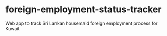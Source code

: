 # foreign-employment-status-tracker
Web app to track Sri Lankan housemaid foreign employment process for Kuwait
